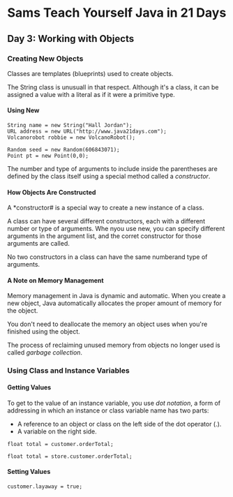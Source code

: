 # Sams Teach Yourself Java in 21 Days

## Day 3: Working with Objects

### Creating New Objects

Classes are templates (blueprints) used to create objects.

The String class is unusuall in that respect. Although it's a class,
it can be assigned a value with a literal as if it were a primitive type.

#### Using New

```
String name = new String("Hall Jordan");
URL address = new URL("http://www.java21days.com");
Volcanorobot robbie = new VolcanoRobot();
```

```
Random seed = new Random(606843071);
Point pt = new Point(0,0);
```
The number and type of arguments to include inside the parentheses are defined by
the class itself using a special method called a *constructor*.

#### How Objects Are Constructed

A *constructor# is a special way to create a new instance of a class.

A class can have several different constructors, each with a different number or type of arguments.
Whe nyou use new, you can specify different arguments in the argument list, and the corret constructor 
for those arguments are called.

No two constructors in a class can have the same numberand type of arguments.

#### A Note on Memory Management

Memory management in Java is dynamic and automatic. When you create a new object, Java
automatically allocates the proper amount of memory for the object.

You don't need to deallocate the memory an object uses when you're finished using the object.

The process of reclaiming unused memory from objects no longer used is called *garbage collection*.

### Using Class and Instance Variables

#### Getting Values

To get to the value of an instance variable, you use *dot notation*, a form of addressing in which an
instance or class variable name has two parts:

* A reference to an object or class on the left side of the dot operator (.).
* A variable on the right side.

`float total = customer.orderTotal;`

`float total = store.customer.orderTotal;`

#### Setting Values

`customer.layaway = true;`

